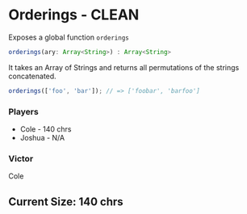 # Orderings - CLEAN
Exposes a global function `orderings`
```ts
orderings(ary: Array<String>) : Array<String>
```

It takes an Array of Strings and returns all permutations of the strings concatenated.

```js
orderings(['foo', 'bar']); // => ['foobar', 'barfoo']
```

### Players
* Cole - 140 chrs
* Joshua - N/A

### Victor
Cole

## Current Size: 140 chrs
